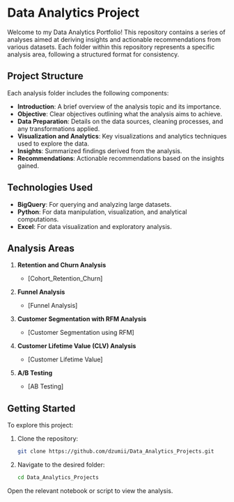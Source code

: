 # Data Analytics Project

Welcome to my Data Analytics Portfolio! This repository contains a series of analyses aimed at deriving insights and actionable recommendations from various datasets. Each folder within this repository represents a specific analysis area, following a structured format for consistency.

## Project Structure

Each analysis folder includes the following components:

- **Introduction**: A brief overview of the analysis topic and its importance.
- **Objective**: Clear objectives outlining what the analysis aims to achieve.
- **Data Preparation**: Details on the data sources, cleaning processes, and any transformations applied.
- **Visualization and Analytics**: Key visualizations and analytics techniques used to explore the data.
- **Insights**: Summarized findings derived from the analysis.
- **Recommendations**: Actionable recommendations based on the insights gained.

## Technologies Used

- **BigQuery**: For querying and analyzing large datasets.
- **Python**: For data manipulation, visualization, and analytical computations.
- **Excel**: For data visualization and exploratory analysis.

## Analysis Areas

1. **Retention and Churn Analysis**
   - [Cohort_Retention_Churn]

2. **Funnel Analysis**
   - [Funnel Analysis]

3. **Customer Segmentation with RFM Analysis**
   - [Customer Segmentation using RFM]

4. **Customer Lifetime Value (CLV) Analysis**
   - [Customer Lifetime Value]

5. **A/B Testing**
   - [AB Testing]

## Getting Started

To explore this project:

1. Clone the repository:
   ```bash
   git clone https://github.com/dzumii/Data_Analytics_Projects.git
2. Navigate to the desired folder:
   ```bash
   cd Data_Analytics_Projects
Open the relevant notebook or script to view the analysis.
